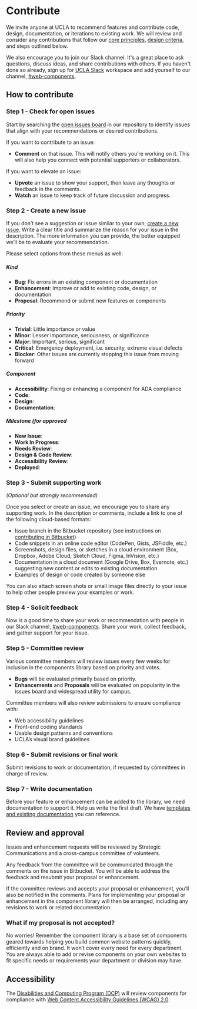 # Contribute

We invite anyone at UCLA to recommend features and contribute code, design, documentation, or iterations to existing work. We will review and consider any contributions that follow our [core principles](/build/%!CurrentVersion%!/docs/index.html), [design criteria](/build/%!CurrentVersion%!/docs/contribute/design-criteria.html), and steps outlined below.

We also encourage you to join our Slack channel. It's a great place to ask questions, discuss ideas, and share contributions with others. If you haven't done so already, sign up for [UCLA Slack](http://ucla.slack.com) workspace and add yourself to our channel, [#web-components](https://ucla.slack.com/archives/G01KJ3GJKHS).

## How to contribute

### Step 1 - Check for open issues

Start by searching the [open issues board](https://bitbucket.org/uclaucomm/ucla-bruin-components/issues?status=new&status=open) in our repository to identify issues that align with your recommendations or desired contributions.

If you want to contribute to an issue:

- **Comment** on that issue. This will notify others you’re working on it. This will also help you connect with potential supporters or collaborators.

If you want to elevate an issue:

- **Upvote** an issue to show your support, then leave any thoughts or feedback in the comments.
- **Watch** an issue to keep track of future discussion and progress.

### Step 2 - Create a new issue

If you don’t see a suggestion or issue similar to your own, [create a new issue](https://bitbucket.org/uclaucomm/ucla-bruin-components/issues/new). Write a clear title and summarize the reason for your issue in the description. The more information you can provide, the better equipped we’ll be to evaluate your recommendation.

Please select options from these menus as well:

##### Kind
- **Bug**: Fix errors in an existing component or documentation
- **Enhancement**: Improve or add to existing code, design, or documentation
- **Proposal**: Recommend or submit new features or components

##### Priority
- **Trivial**: Little importance or value
- **Minor**: Lesser importance, seriousness, or significance
- **Major**: Important, serious, significant
- **Critical**: Emergency deployment, i.e. security, extreme visual defects
- **Blocker**: Other issues are currently stopping this issue from moving forward

##### Component
- **Accessibility**: Fixing or enhancing a component for ADA compliance
- **Code**:
- **Design**:
- **Documentation**:

##### Milestone (for approved
- **New Issue**:
- **Work In Progress**:
- **Needs Review**:
- **Design & Code Review**:
- **Accessibility Review**:
- **Deployed**:

### Step 3 - Submit supporting work
*(Optional but strongly recommended)*

Once you select or create an issue, we encourage you to share any supporting work. In the description or comments, include a link to one of the following cloud-based formats:

- Issue branch in the Bitbucket repository (see instructions on [contributing in Bitbucket](https://bitbucket.org/uclaucomm/ucla-bruin-components/src/ee9b8157ffb1f6ab84a72864f1a294d5b241f7a9/docs/contributors/howToContribute.md))
- Code snippets in an online code editor (CodePen, Gists, JSFiddle, etc.)
- Screenshots, design files, or sketches in a cloud environment (Box, Dropbox, Adobe Cloud, Sketch Cloud, Figma, InVision, etc.)
- Documentation in a cloud document (Google Drive, Box, Evernote, etc.) suggesting new content or edits to existing documentation
- Examples of design or code created by someone else

You can also attach screen shots or small image files directly to your issue to help other people preview your examples or work.

### Step 4 - Solicit feedback

Now is a good time to share your work or recommendation with people in our Slack channel, [#web-components](https://ucla.slack.com/archives/G01KJ3GJKHS). Share your work, collect feedback, and gather support for your issue.


### Step 5 - Committee review

Various committee members will review issues every few weeks for inclusion in the components library based on priority and votes.

- **Bugs** will be evaluated primarily based on priority.
- **Enhancements** and **Proposals** will be evaluated on popularity in the issues board and widespread utility for campus.

Committee members will also review submissions to ensure compliance with:

- Web accessibility guidelines
- Front-end coding standards
- Usable design patterns and conventions
- UCLA’s visual brand guidelines


### Step 6 - Submit revisions or final work

Submit revisions to work or documentation, if requested by committees in charge of review.


### Step 7 - Write documentation

Before your feature or enhancement can be added to the library, we need documentation to support it. Help us write the first draft. We have [templates and existing documentation](/build/%!CurrentVersion%!/docs/component-guidelines/documentation-templates/component-documentation-template-1.html) you can reference.

## Review and approval

Issues and enhancement requests will be reviewed by Strategic Communications and a cross-campus committee of volunteers.

Any feedback from the committee will be communicated through the comments on the issue in Bitbucket. You will be able to address the feedback and resubmit your proposal or enhancement.

If the committee reviews and accepts your proposal or enhancement, you’ll also be notified in the comments. Plans for implementing your proposal or enhancement in the component library will then be arranged, including any revisions to work or related documentation.

### What if my proposal is not accepted?

No worries! Remember the component library is a base set of components geared towards helping you build common website patterns quickly, efficiently and on brand. It won’t cover every need for every department. You are always able to add or revise components on your own websites to fit specific needs or requirements your department or division may have.

## Accessibility

The [Disabilities and Computing Program (DCP)](https://dcp.ucla.edu/) will review components for compliance with [Web Content Accessibility Guidelines (WCAG) 2.0](https://www.w3.org/WAI/standards-guidelines/wcag/).
